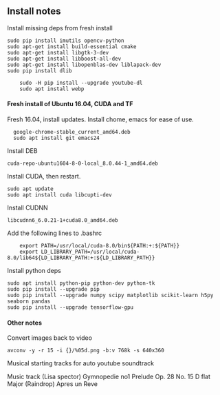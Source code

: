 ## Install notes

Install missing deps from fresh install

	sudo pip install imutils opencv-python
	sudo apt-get install build-essential cmake
	sudo apt-get install libgtk-3-dev
	sudo apt-get install libboost-all-dev
	sudo apt-get install libopenblas-dev liblapack-dev
	sudo pip install dlib

        sudo -H pip install --upgrade youtube-dl
        sudo apt install webp

#### Fresh install of Ubuntu 16.04, CUDA and TF

Fresh 16.04, install updates. Install chome, emacs for ease of use.

      google-chrome-stable_current_amd64.deb
      sudo apt install git emacs24

Install DEB

	cuda-repo-ubuntu1604-8-0-local_8.0.44-1_amd64.deb

Install CUDA, then restart.

	sudo apt update
	sudo apt install cuda libcupti-dev

Install CUDNN

	libcudnn6_6.0.21-1+cuda8.0_amd64.deb

Add the following lines to .bashrc

        export PATH=/usr/local/cuda-8.0/bin${PATH:+:${PATH}}
    	export LD_LIBRARY_PATH=/usr/local/cuda-8.0/lib64${LD_LIBRARY_PATH:+:${LD_LIBRARY_PATH}}

Install python deps

	sudo apt install python-pip python-dev python-tk
	sudo pip install --upgrade pip
	sudo pip install --upgrade numpy scipy matplotlib scikit-learn h5py seaborn pandas
	sudo pip install --upgrade tensorflow-gpu


#### Other notes

Convert images back to video

    avconv -y -r 15 -i {}/%05d.png -b:v 768k -s 640x360

Musical starting tracks for auto youtube soundtrack

Music track (Lisa spector)
Gymnopedie no1
Prelude Op. 28 No. 15 D flat Major (Raindrop)
Apres un Reve